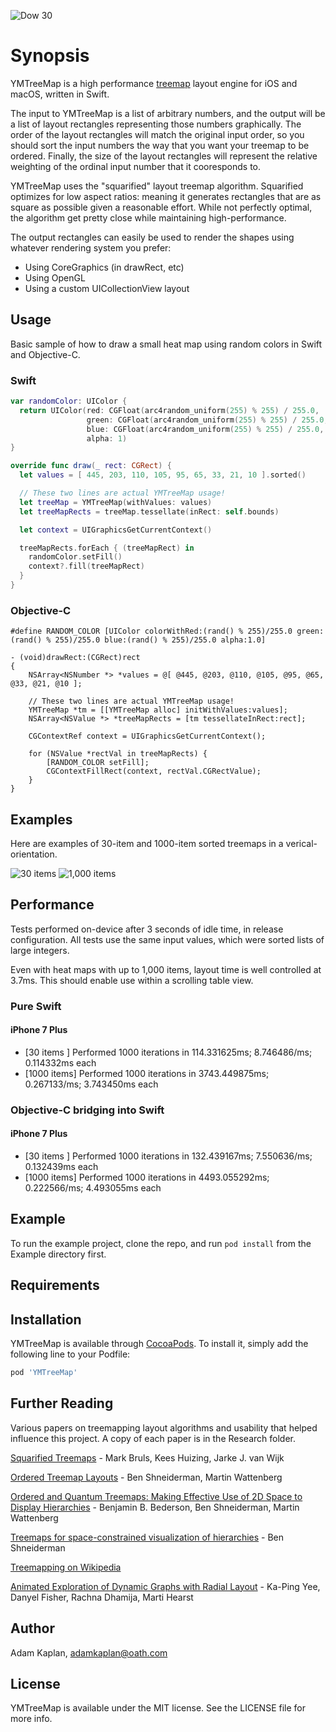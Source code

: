![Dow 30](/Example/Screenshots/finviz-wide.png?raw=true "Dow 30 wide")

# Synopsis

YMTreeMap is a high performance [treemap](https://en.wikipedia.org/wiki/Treemapping) layout engine for iOS and macOS, written in Swift.

The input to YMTreeMap is a list of arbitrary numbers, and the output will be a list of layout rectangles representing those numbers graphically. The order of the layout rectangles will match the original input order, so you should sort the input numbers the way that you want your treemap to be ordered. Finally, the size of the layout rectangles will represent the relative weighting of the ordinal input number that it cooresponds to.

YMTreeMap uses the "squarified" layout treemap algorithm. Squarified optimizes for low aspect ratios: meaning it generates rectangles that are as square as possible given a reasonable effort. While not perfectly optimal, the algorithm get pretty close while maintaining high-performance.

The output rectangles can easily be used to render the shapes using whatever rendering system you prefer:
 - Using CoreGraphics (in drawRect, etc)
 - Using OpenGL
 - Using a custom UICollectionView layout

## Usage

Basic sample of how to draw a small heat map using random colors in Swift and Objective-C.

### Swift

```swift
var randomColor: UIColor {
  return UIColor(red: CGFloat(arc4random_uniform(255) % 255) / 255.0,
                 green: CGFloat(arc4random_uniform(255) % 255) / 255.0,
                 blue: CGFloat(arc4random_uniform(255) % 255) / 255.0,
                 alpha: 1)
}

override func draw(_ rect: CGRect) {
  let values = [ 445, 203, 110, 105, 95, 65, 33, 21, 10 ].sorted()

  // These two lines are actual YMTreeMap usage!
  let treeMap = YMTreeMap(withValues: values)
  let treeMapRects = treeMap.tessellate(inRect: self.bounds)

  let context = UIGraphicsGetCurrentContext()

  treeMapRects.forEach { (treeMapRect) in
    randomColor.setFill()
    context?.fill(treeMapRect)
  }
}
```

### Objective-C

```objc
#define RANDOM_COLOR [UIColor colorWithRed:(rand() % 255)/255.0 green:(rand() % 255)/255.0 blue:(rand() % 255)/255.0 alpha:1.0]

- (void)drawRect:(CGRect)rect
{
    NSArray<NSNumber *> *values = @[ @445, @203, @110, @105, @95, @65, @33, @21, @10 ];

    // These two lines are actual YMTreeMap usage!
    YMTreeMap *tm = [[YMTreeMap alloc] initWithValues:values];
    NSArray<NSValue *> *treeMapRects = [tm tessellateInRect:rect];

    CGContextRef context = UIGraphicsGetCurrentContext();

    for (NSValue *rectVal in treeMapRects) {
        [RANDOM_COLOR setFill];
        CGContextFillRect(context, rectVal.CGRectValue);
    }
}

```

## Examples

Here are examples of 30-item and 1000-item sorted treemaps in a verical-orientation.

![30 items](/Example/Screenshots/random30.png?raw=true "30 item treemap")
![1,000 items](/Example/Screenshots/random1000.png?raw=true "1,000 item treemap")

## Performance

Tests performed on-device after 3 seconds of idle time, in release configuration. All tests use the same input values, which were sorted lists of large integers.

Even with heat maps with up to 1,000 items, layout time is well controlled at 3.7ms. This should
enable use within a scrolling table view.

### Pure Swift

#### iPhone 7 Plus
 - [30 items    ] Performed 1000 iterations in 114.331625ms; 8.746486/ms; 0.114332ms each
 - [1000 items] Performed 1000 iterations in 3743.449875ms; 0.267133/ms; 3.743450ms each

### Objective-C bridging into Swift

#### iPhone 7 Plus
- [30 items    ] Performed 1000 iterations in 132.439167ms; 7.550636/ms; 0.132439ms each
- [1000 items] Performed 1000 iterations in 4493.055292ms; 0.222566/ms; 4.493055ms each

## Example

To run the example project, clone the repo, and run `pod install` from the Example directory first.

## Requirements

## Installation

YMTreeMap is available through [CocoaPods](http://cocoapods.org). To install
it, simply add the following line to your Podfile:

```ruby
pod 'YMTreeMap'
```

## Further Reading

Various papers on treemapping layout algorithms and usability that helped influence this project. A copy of each paper is in the Research folder.

[Squarified Treemaps](https://www.win.tue.nl/~vanwijk/stm.pdf) - Mark Bruls, Kees Huizing, Jarke J. van Wijk

[Ordered Treemap Layouts](http://hcil2.cs.umd.edu/trs/2001-06/2001-06.html) - Ben Shneiderman, Martin Wattenberg

[Ordered and Quantum Treemaps: Making Effective Use of 2D Space to Display Hierarchies](http://hcil2.cs.umd.edu/trs/2001-18/2001-18.pdf) - Benjamin B. Bederson, Ben Shneiderman, Martin Wattenberg

[Treemaps for space-constrained visualization of hierarchies](http://www.cs.umd.edu/hcil/treemap-history/index.shtml) - Ben Shneiderman

[Treemapping on Wikipedia](https://en.wikipedia.org/wiki/Treemapping)

[Animated Exploration of Dynamic Graphs with Radial Layout](http://bailando.sims.berkeley.edu/papers/infovis01.htm) - Ka-Ping Yee, Danyel Fisher, Rachna Dhamija, Marti Hearst

## Author

Adam Kaplan, adamkaplan@oath.com

## License

YMTreeMap is available under the MIT license. See the LICENSE file for more info.
